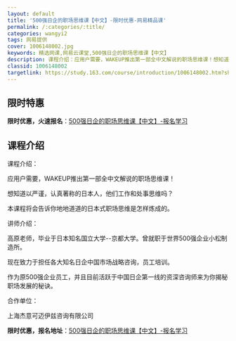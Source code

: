 ```yaml
---
layout: default
title: '500强日企的职场思维课【中文】-限时优惠-网易精品课'
permalink: /:categories/:title/
categories: wangyi2
tags: 网易提供
cover: 1006148002.jpg
keywords: 精选网课,网易云课堂,500强日企的职场思维课【中文】
description: 课程介绍：应用户需要，WAKEUP推出第一部全中文解说的职场思维课！想知道以严谨，认真著称的日本人，他们工作和处事思维吗
classid: 1006148002
targetlink: https://study.163.com/course/introduction/1006148002.htm?share=1&shareId=1025206652&utm_campaign=share&utm_medium=iphoneShare&utm_source=&utm_u=1025206652
---
```


## 限时特惠

**限时优惠，火速报名**：[500强日企的职场思维课【中文】-报名学习](https://study.163.com/course/introduction/1006148002.htm?share=1&shareId=1025206652&utm_campaign=share&utm_medium=iphoneShare&utm_source=&utm_u=1025206652)

## 课程介绍

课程介绍：

应用户需要，WAKEUP推出第一部全中文解说的职场思维课！

想知道以严谨，认真著称的日本人，他们工作和处事思维吗？

本课程将会告诉你地地道道的日本式职场思维是怎样炼成的。



讲师介绍：

高原老师，毕业于日本知名国立大学--京都大学。曾就职于世界500强企业小松制造所。

现在致力于担任各大知名日企中国市场战略咨询，员工培训。

作为原500强企业员工，并且目前活跃于中国日企第一线的资深咨询师来为你揭秘职场发展的秘诀。



合作单位：

上海杰意可迈伊兹咨询有限公司

**限时优惠，报名地址**：[500强日企的职场思维课【中文】-报名学习](https://study.163.com/course/introduction/1006148002.htm?share=1&shareId=1025206652&utm_campaign=share&utm_medium=iphoneShare&utm_source=&utm_u=1025206652)

